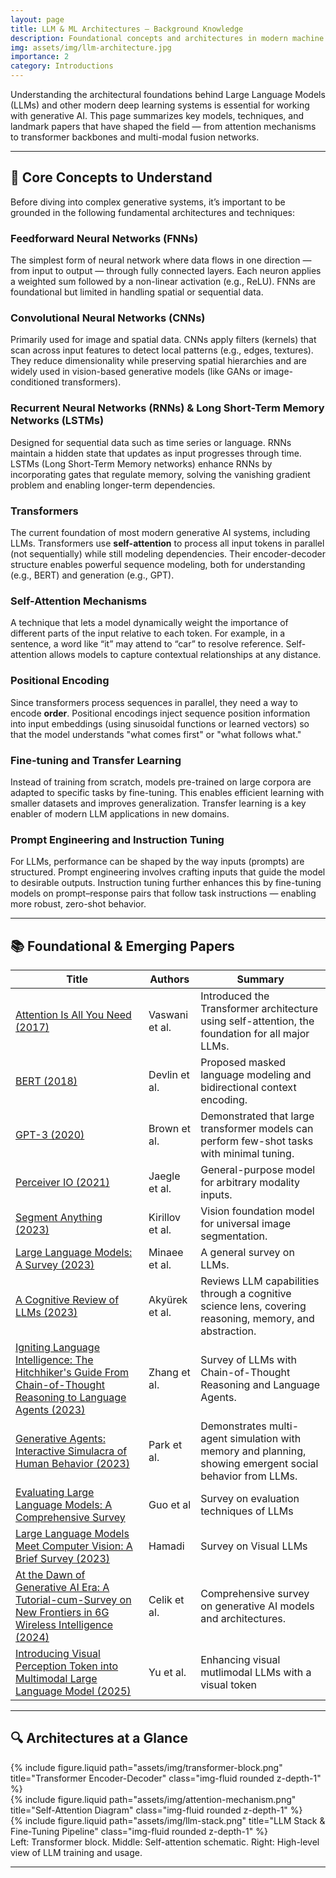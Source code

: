 ```yaml
---
layout: page
title: LLM & ML Architectures — Background Knowledge
description: Foundational concepts and architectures in modern machine learning and generative AI
img: assets/img/llm-architecture.jpg
importance: 2
category: Introductions
---
```


Understanding the architectural foundations behind Large Language Models (LLMs) and other modern deep learning systems is essential for working with generative AI. This page summarizes key models, techniques, and landmark papers that have shaped the field — from attention mechanisms to transformer backbones and multi-modal fusion networks.

---

## 🧠 Core Concepts to Understand

Before diving into complex generative systems, it’s important to be grounded in the following fundamental architectures and techniques:


### **Feedforward Neural Networks (FNNs)**  
The simplest form of neural network where data flows in one direction — from input to output — through fully connected layers. Each neuron applies a weighted sum followed by a non-linear activation (e.g., ReLU). FNNs are foundational but limited in handling spatial or sequential data.


### **Convolutional Neural Networks (CNNs)**  
Primarily used for image and spatial data. CNNs apply filters (kernels) that scan across input features to detect local patterns (e.g., edges, textures). They reduce dimensionality while preserving spatial hierarchies and are widely used in vision-based generative models (like GANs or image-conditioned transformers).



### **Recurrent Neural Networks (RNNs) & Long Short-Term Memory Networks (LSTMs)**  
Designed for sequential data such as time series or language. RNNs maintain a hidden state that updates as input progresses through time. LSTMs (Long Short-Term Memory networks) enhance RNNs by incorporating gates that regulate memory, solving the vanishing gradient problem and enabling longer-term dependencies.



### **Transformers**  
The current foundation of most modern generative AI systems, including LLMs. Transformers use **self-attention** to process all input tokens in parallel (not sequentially) while still modeling dependencies. Their encoder-decoder structure enables powerful sequence modeling, both for understanding (e.g., BERT) and generation (e.g., GPT).



### **Self-Attention Mechanisms**  
A technique that lets a model dynamically weight the importance of different parts of the input relative to each token. For example, in a sentence, a word like “it” may attend to “car” to resolve reference. Self-attention allows models to capture contextual relationships at any distance.



### **Positional Encoding**  
Since transformers process sequences in parallel, they need a way to encode **order**. Positional encodings inject sequence position information into input embeddings (using sinusoidal functions or learned vectors) so that the model understands "what comes first" or "what follows what."


### **Fine-tuning and Transfer Learning**  
Instead of training from scratch, models pre-trained on large corpora are adapted to specific tasks by fine-tuning. This enables efficient learning with smaller datasets and improves generalization. Transfer learning is a key enabler of modern LLM applications in new domains.



### **Prompt Engineering and Instruction Tuning**  
For LLMs, performance can be shaped by the way inputs (prompts) are structured. Prompt engineering involves crafting inputs that guide the model to desirable outputs. Instruction tuning further enhances this by fine-tuning models on prompt–response pairs that follow task instructions — enabling more robust, zero-shot behavior.

---

## 📚 Foundational & Emerging Papers

| Title | Authors | Summary |
|-------|---------|---------|
| [Attention Is All You Need (2017)](https://arxiv.org/abs/1706.03762) | Vaswani et al. | Introduced the Transformer architecture using self-attention, the foundation for all major LLMs. |
| [BERT (2018)](https://arxiv.org/abs/1810.04805) | Devlin et al. | Proposed masked language modeling and bidirectional context encoding. |
| [GPT-3 (2020)](https://arxiv.org/abs/2005.14165) | Brown et al. | Demonstrated that large transformer models can perform few-shot tasks with minimal tuning. |
| [Perceiver IO (2021)](https://arxiv.org/abs/2107.14795) | Jaegle et al. | General-purpose model for arbitrary modality inputs. |
| [Segment Anything (2023)](https://arxiv.org/abs/2304.02643) | Kirillov et al. | Vision foundation model for universal image segmentation. |
| [Large Language Models: A Survey (2023)](https://arxiv.org/abs/2402.06196) | Minaee et al. | A general survey on LLMs. |
| [A Cognitive Review of LLMs (2023)](https://osf.io/preprints/osf/m6gcn) | Akyürek et al. | Reviews LLM capabilities through a cognitive science lens, covering reasoning, memory, and abstraction. |
| [Igniting Language Intelligence: The Hitchhiker's Guide From Chain-of-Thought Reasoning to Language Agents (2023)](https://arxiv.org/abs/2311.11797) | Zhang et al. | Survey of LLMs with Chain-of-Thought Reasoning and Language Agents. |
| [Generative Agents: Interactive Simulacra of Human Behavior (2023)](https://arxiv.org/abs/2311.05232) | Park et al. | Demonstrates multi-agent simulation with memory and planning, showing emergent social behavior from LLMs. |
| [Evaluating Large Language Models: A Comprehensive Survey](https://arxiv.org/abs/2310.19736) | Guo et al | Survey on evaluation techniques of LLMs | 
| [Large Language Models Meet Computer Vision: A Brief Survey (2023)](https://arxiv.org/abs/2311.16673) |  Hamadi | Survey on Visual LLMs | 
|[At the Dawn of Generative AI Era: A Tutorial-cum-Survey on New Frontiers in 6G Wireless Intelligence (2024)](https://arxiv.org/abs/2402.18587) | Celik et al. | Comprehensive survey on generative AI models and architectures.
| [Introducing Visual Perception Token into Multimodal Large Language Model (2025)](https://arxiv.org/abs/2502.17425) | Yu et al. | Enhancing visual mutlimodal LLMs with a visual token | 

---

## 🔍 Architectures at a Glance

<div class="row">
  <div class="col-sm mt-3 mt-md-0">
    {% include figure.liquid path="assets/img/transformer-block.png" title="Transformer Encoder-Decoder" class="img-fluid rounded z-depth-1" %}
  </div>
  <div class="col-sm mt-3 mt-md-0">
    {% include figure.liquid path="assets/img/attention-mechanism.png" title="Self-Attention Diagram" class="img-fluid rounded z-depth-1" %}
  </div>
  <div class="col-sm mt-3 mt-md-0">
    {% include figure.liquid path="assets/img/llm-stack.png" title="LLM Stack & Fine-Tuning Pipeline" class="img-fluid rounded z-depth-1" %}
  </div>
</div>

<div class="caption">
  Left: Transformer block. Middle: Self-attention schematic. Right: High-level view of LLM training and usage.
</div>

---
